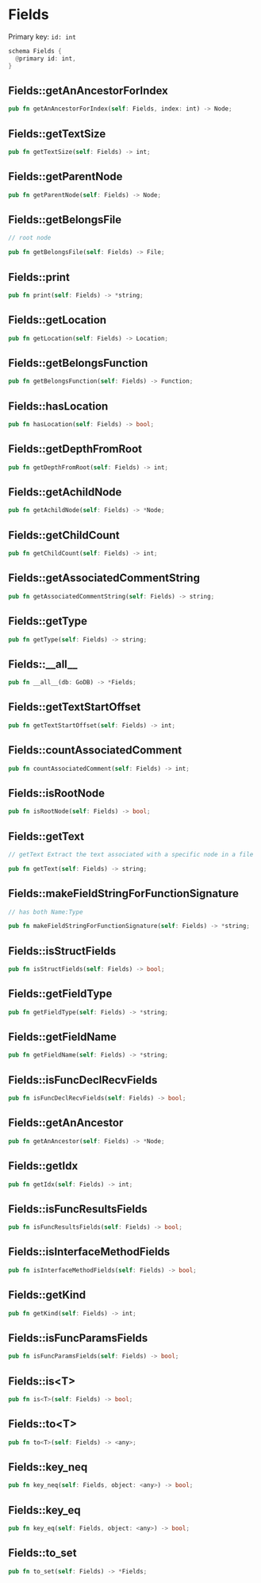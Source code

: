# Fields

Primary key: `id: int`

```rust
schema Fields {
  @primary id: int,
}
```
## Fields::getAnAncestorForIndex

```rust
pub fn getAnAncestorForIndex(self: Fields, index: int) -> Node;
```
## Fields::getTextSize

```rust
pub fn getTextSize(self: Fields) -> int;
```
## Fields::getParentNode

```rust
pub fn getParentNode(self: Fields) -> Node;
```
## Fields::getBelongsFile

```rust
// root node
```
```rust
pub fn getBelongsFile(self: Fields) -> File;
```
## Fields::print

```rust
pub fn print(self: Fields) -> *string;
```
## Fields::getLocation

```rust
pub fn getLocation(self: Fields) -> Location;
```
## Fields::getBelongsFunction

```rust
pub fn getBelongsFunction(self: Fields) -> Function;
```
## Fields::hasLocation

```rust
pub fn hasLocation(self: Fields) -> bool;
```
## Fields::getDepthFromRoot

```rust
pub fn getDepthFromRoot(self: Fields) -> int;
```
## Fields::getAchildNode

```rust
pub fn getAchildNode(self: Fields) -> *Node;
```
## Fields::getChildCount

```rust
pub fn getChildCount(self: Fields) -> int;
```
## Fields::getAssociatedCommentString

```rust
pub fn getAssociatedCommentString(self: Fields) -> string;
```
## Fields::getType

```rust
pub fn getType(self: Fields) -> string;
```
## Fields::\_\_all\_\_

```rust
pub fn __all__(db: GoDB) -> *Fields;
```
## Fields::getTextStartOffset

```rust
pub fn getTextStartOffset(self: Fields) -> int;
```
## Fields::countAssociatedComment

```rust
pub fn countAssociatedComment(self: Fields) -> int;
```
## Fields::isRootNode

```rust
pub fn isRootNode(self: Fields) -> bool;
```
## Fields::getText

```rust
// getText Extract the text associated with a specific node in a file
```
```rust
pub fn getText(self: Fields) -> string;
```
## Fields::makeFieldStringForFunctionSignature

```rust
// has both Name:Type
```
```rust
pub fn makeFieldStringForFunctionSignature(self: Fields) -> *string;
```
## Fields::isStructFields

```rust
pub fn isStructFields(self: Fields) -> bool;
```
## Fields::getFieldType

```rust
pub fn getFieldType(self: Fields) -> *string;
```
## Fields::getFieldName

```rust
pub fn getFieldName(self: Fields) -> *string;
```
## Fields::isFuncDeclRecvFields

```rust
pub fn isFuncDeclRecvFields(self: Fields) -> bool;
```
## Fields::getAnAncestor

```rust
pub fn getAnAncestor(self: Fields) -> *Node;
```
## Fields::getIdx

```rust
pub fn getIdx(self: Fields) -> int;
```
## Fields::isFuncResultsFields

```rust
pub fn isFuncResultsFields(self: Fields) -> bool;
```
## Fields::isInterfaceMethodFields

```rust
pub fn isInterfaceMethodFields(self: Fields) -> bool;
```
## Fields::getKind

```rust
pub fn getKind(self: Fields) -> int;
```
## Fields::isFuncParamsFields

```rust
pub fn isFuncParamsFields(self: Fields) -> bool;
```
## Fields::is\<T\>

```rust
pub fn is<T>(self: Fields) -> bool;
```
## Fields::to\<T\>

```rust
pub fn to<T>(self: Fields) -> <any>;
```
## Fields::key\_neq

```rust
pub fn key_neq(self: Fields, object: <any>) -> bool;
```
## Fields::key\_eq

```rust
pub fn key_eq(self: Fields, object: <any>) -> bool;
```
## Fields::to\_set

```rust
pub fn to_set(self: Fields) -> *Fields;
```
